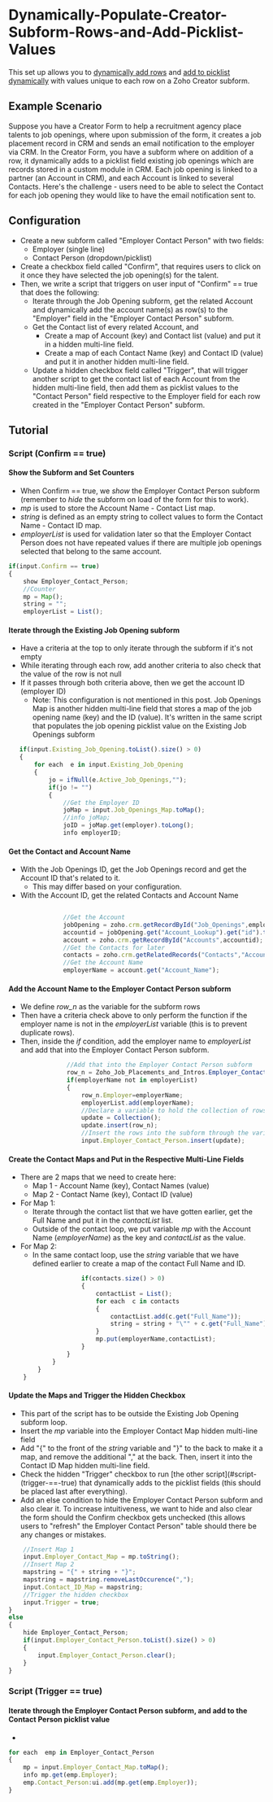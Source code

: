 # Dynamically-Populate-Creator-Subform-Rows-and-Add-Picklist-Values
This set up allows you to [dynamically add rows](https://www.zoho.com/deluge/help/miscellaneous/insert-subform-row.html) and [add to picklist dynamically](https://www.zoho.com/creator/help/fields/add-to-picklist-dynamically.html) with values unique to each row on a Zoho Creator subform.

## Example Scenario
Suppose you have a Creator Form to help a recruitment agency place talents to job openings, where upon submission of the form, it creates a job placement record in CRM and sends an email notification to the employer via CRM. In the Creator Form, you have a subform where on addition of a row, it dynamically adds to a picklist field existing job openings which are records stored in a custom module in CRM. Each job opening is linked to a partner (an Account in CRM), and each Account is linked to several Contacts. Here's the challenge - users need to be able to select the Contact for each job opening they would like to have the email notification sent to.

## Configuration
* Create a new subform called "Employer Contact Person" with two fields:
  * Employer (single line)
  * Contact Person (dropdown/picklist)
* Create a checkbox field called "Confirm", that requires users to click on it once they have selected the job opening(s) for the talent. 
* Then, we write a script that triggers on user input of "Confirm" == true that does the following:
  * Iterate through the Job Opening subform, get the related Account and dynamically add the account name(s) as row(s) to the "Employer" field in the "Employer Contact Person" subform.
  * Get the Contact list of every related Account, and
    * Create a map of Account (key) and Contact list (value) and put it in a hidden multi-line field.
    * Create a map of each Contact Name (key) and Contact ID (value) and put it in another hidden multi-line field.
  * Update a hidden checkbox field called "Trigger", that will trigger another script to get the contact list of each Account from the hidden multi-line field, then add them as picklist values to the "Contact Person" field respective to the Employer field for each row created in the "Employer Contact Person" subform.

## Tutorial

### Script (Confirm == true)

#### Show the Subform and Set Counters
* When Confirm == true, we *show* the Employer Contact Person subform (remember to *hide* the subform on load of the form for this to work).
* *mp* is used to store the Account Name - Contact List map.
* *string* is defined as an empty string to collect values to form the Contact Name - Contact ID map.
* *employerList* is used for validation later so that the Employer Contact Person does not have repeated values if there are multiple job openings selected that belong to the same account.

```javascript
if(input.Confirm == true)
{
	show Employer_Contact_Person;
	//Counter
	mp = Map();
	string = "";
	employerList = List();
 ```
 
 #### Iterate through the Existing Job Opening subform
 * Have a criteria at the top to only iterate through the subform if it's not empty
 * While iterating through each row, add another criteria to also check that the value of the row is not null
 * If it passes through both criteria above, then we get the account ID (employer ID)
 	* Note: This configuration is not mentioned in this post. Job Openings Map is another hidden multi-line field that stores a map of the job opening name (key) and the ID (value). It's written in the same script that populates the job opening picklist value on the Existing Job Openings subform
 
 ```javascript
 	if(input.Existing_Job_Opening.toList().size() > 0)
	{
		for each  e in input.Existing_Job_Opening
		{
			jo = ifNull(e.Active_Job_Openings,"");
			if(jo != "")
			{
				//Get the Employer ID
				joMap = input.Job_Openings_Map.toMap();
				//info joMap;
				joID = joMap.get(employer).toLong();
				info employerID;
 ```
 
 #### Get the Contact and Account Name
 * With the Job Openings ID, get the Job Openings record and get the Account ID that's related to it.
 	* This may differ based on your configuration.
 * With the Account ID, get the related Contacts and Account Name
 ```javascript
 
 				//Get the Account
				jobOpening = zoho.crm.getRecordById("Job_Openings",employerID);
				accountid = jobOpening.get("Account_Lookup").get("id").toLong();
				account = zoho.crm.getRecordById("Accounts",accountid);
				//Get the Contacts for later
				contacts = zoho.crm.getRelatedRecords("Contacts","Accounts",accountid);				
				//Get the Account Name
				employerName = account.get("Account_Name");
```


#### Add the Account Name to the Employer Contact Person subform
* We define *row_n* as the variable for the subform rows
* Then have a criteria check above to only perform the function if the employer name is not in the *employerList* variable (this is to prevent duplicate rows).
* Then, inside the *if* condition, add the employer name to *employerList* and add that into the Employer Contact Person subform.

```javascript
				//Add that into the Employer Contact Person subform
				row_n = Zoho_Job_Placements_and_Intros.Employer_Contact_Person();
				if(employerName not in employerList)
				{
					row_n.Employer=employerName;
					employerList.add(employerName);
					//Declare a variable to hold the collection of rows
					update = Collection();
					update.insert(row_n);
					//Insert the rows into the subform through the variable
					input.Employer_Contact_Person.insert(update);
```

#### Create the Contact Maps and Put in the Respective Multi-Line Fields
* There are 2 maps that we need to create here:
	* Map 1 - Account Name (key), Contact Names (value)
	* Map 2 - Contact Name (key), Contact ID (value)
* For Map 1:
	* Iterate through the contact list that we have gotten earlier, get the Full Name and put it in the *contactList* list.
	* Outside of the contact loop, we put variable *mp* with the Account Name (*employerName*) as the key and *contactList* as the value.
* For Map 2:
	* In the same contact loop, use the *string* variable that we have defined earlier to create a map of the contact Full Name and ID. 

```javascript
					if(contacts.size() > 0)
					{
						contactList = List();
						for each  c in contacts
						{
							contactList.add(c.get("Full_Name"));
							string = string + "\"" + c.get("Full_Name") + "\"" + ":" + c.get("id") + ",";
						}
						mp.put(employerName,contactList);
					}
				}
			}
		}
	}
```

#### Update the Maps and Trigger the Hidden Checkbox
* This part of the script has to be outside the Existing Job Opening subform loop.
* Insert the *mp* variable into the Employer Contact Map hidden multi-line field
* Add "{" to the front of the *string* variable and "}" to the back to make it a map, and remove the additional "," at the back. Then, insert it into the 
Contact ID Map hidden multi-line field.
* Check the hidden "Trigger" checkbox to run [the other script](#script-(trigger-==-true) that dynamically adds to the picklist fields (this should be placed last after everything).
* Add an else condition to hide the Employer Contact Person subform and also clear it. To increase intuitiveness, we want to hide and also clear the form should the Confirm checkbox gets unchecked (this allows users to "refresh" the Employer Contact Person" table should there be any changes or mistakes.

```javascript
	//Insert Map 1
	input.Employer_Contact_Map = mp.toString();
	//Insert Map 2
	mapstring = "{" + string + "}";
	mapstring = mapstring.removeLastOccurence(",");
	input.Contact_ID_Map = mapstring;
	//Trigger the hidden checkbox
	input.Trigger = true;
}
else
{
	hide Employer_Contact_Person;
	if(input.Employer_Contact_Person.toList().size() > 0)
	{
		input.Employer_Contact_Person.clear();
	}
}
```
### Script (Trigger == true)

#### Iterate through the Employer Contact Person subform, and add to the Contact Person picklist value
* 

```javascript
for each  emp in Employer_Contact_Person
{
	mp = input.Employer_Contact_Map.toMap();
	info mp.get(emp.Employer);
	emp.Contact_Person:ui.add(mp.get(emp.Employer));
}
```

